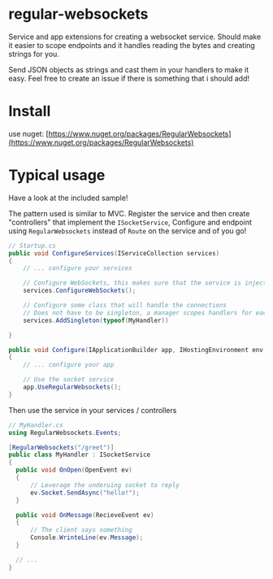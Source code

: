 # regular-websockets
Service and app extensions for creating a websocket service. Should make it easier to scope endpoints and it handles reading the bytes and creating strings for you.

Send JSON objects as strings and cast them in your handlers to make it easy. Feel free to create an issue if there is something that i should add!

# Install
use nuget: [https://www.nuget.org/packages/RegularWebsockets](https://www.nuget.org/packages/RegularWebsockets)

# Typical usage

Have a look at the included sample!

The pattern used is similar to MVC. Register the service and then create "controllers" that implement the `ISocketService`, Configure and endpoint using `RegularWebsockets` instead of `Route` on the service and of you go!

```cs
// Startup.cs
public void ConfigureServices(IServiceCollection services)
{
    // ... configure your services

    // Configure WebSockets, this makes sure that the service is injected when needed
    services.ConfigureWebSockets();

    // Configure some class that will handle the connections
    // Does not have to be singleton, a manager scopes handlers for each request.
    services.AddSingleton(typeof(MyHandler))

}

public void Configure(IApplicationBuilder app, IHostingEnvironment env, ILoggerFactory loggerFactory)
{
    // ... configure your app

    // Use the socket service
    app.UseRegularWebsockets();
}
```
Then use the service in your services / controllers

```cs
// MyHandler.cs
using RegularWebsockets.Events;

[RegularWebsockets("/greet")]
public class MyHandler : ISocketService
{
  public void OnOpen(OpenEvent ev)
  {
      // Leverage the underuing socket to reply
      ev.Socket.SendAsync("hello!");
  }

  public void OnMessage(RecieveEvent ev)
  {
      // The client says something
      Console.WrinteLine(ev.Message);
  }

  // ...
}
```
